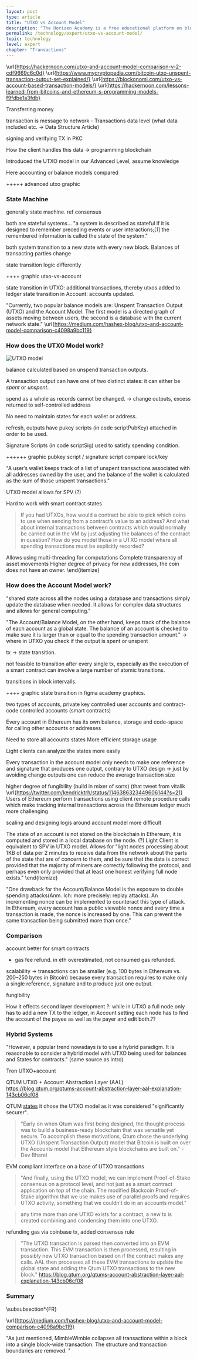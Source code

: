 ```yaml
---
layout: post
type: article
title: "UTXO vs Account Model"
description: "The Horizen Academy is a free educational platform on blockchain technology, cryptocurrency, and privacy. This chapter is is not available yet. We add content frequently, sign up for our newsletter for notifications when it's released."
permalink: /technology/expert/utxo-vs-account-model/
topic: technology
level: expert
chapter: "Transactions"
---
```


\url{https://hackernoon.com/utxo-and-account-model-comparison-v-2-cdf9669c6c0d}
\url{https://www.mycryptopedia.com/bitcoin-utxo-unspent-transaction-output-set-explained/}
\url{https://blockonomi.com/utxo-vs-account-based-transaction-models/}
\url{https://hackernoon.com/lessons-learned-from-bitcoins-and-ethereum-s-programming-models-f9fdbe1a3fdb}

Transferring money

transaction is message to network - Transactions data level (what data included etc. -> Data Structure Article)

signing and verifying TX in PKC

How the client handles this data -> programming blockchain

Introduced the UTXO model in our Advanced Level, assume knowledge

Here accounting or balance models compared



+++++ advanced utxo graphic

### State Machine

generally state machine. ref consensus

both are stateful systems... "a system is described as stateful if it is designed to remember preceding events or user interactions;[1] the remembered information is called the state of the system."

both system transition to a new state with every new block. Balances of transacting parties change

state transition logic differently

++++ graphic utxo-vs-account

state transition in UTXO: additional transactions, thereby utxos added to ledger
state transition in Account: accounts updated.


"Currently, two popular balance models are: Unspent Transaction Output (UTXO) and the Account Model. The first model is a directed graph of assets moving between users, the second is a database with the current network state." \url{https://medium.com/hashex-blog/utxo-and-account-model-comparison-c4098a9bc119}

### How does the UTXO Model work?

![UTXO model](/assets/post_files/technology/expert/4.1-utxo-vs-account/utxo_D.jpg)

balance calculated based on unspend transaction outputs.

A transaction output can have one of two distinct states: it can either be *spent* or *unspent*.

spend as a whole as records cannot be changed. -> change outputs, excess returned to self-controlled address


No need to maintain states for each wallet or address.

refresh, outputs have pukey scripts (in code scriptPubKey) attached in order to be used.

Signature Scripts (in code scriptSig) used to satisfy spending condition.

++++++ graphic pubkey script / signature script compare lock/key

"A user’s wallet keeps track of a list of unspent transactions associated with all addresses owned by the user, and the balance of the wallet is calculated as the sum of those unspent transactions."


 UTXO model allows for SPV (?)

 Hard to work with smart contract states

> If you had UTXOs, how would a contract be able to pick which coins to use when sending from a contract’s value to an address?
And what about internal transactions between contracts which would normally be carried out in the VM by just adjusting the balances of the contract in question?
How do you model those in a UTXO model where all spending transactions must be explicitly recorded?



 Allows using multi-threading for computations
 Complete transparency of asset movements
 Higher degree of privacy for new addresses, the coin does not have an owner. 
\end{itemize}

### How does the Account Model work?

"shared state across all the nodes using a database and transactions simply update the database when needed. It allows for complex data structures and allows for general computing."

"The Account/Balance Model, on the other hand, keeps track of the balance of each account as a global state. The balance of an account is checked to make sure it is larger than or equal to the spending transaction amount." -> where in UTXO you check if the output is spent or unspent

tx -> state transition. 

not feasible to transition after every single tx, especially as the execution of a smart contract can involve a large number of atomic transitions.

transitions in block intervalls.

++++  graphic state transition in figma academy graphics.

 two types of accounts, private key controlled user accounts and contract-code controlled accounts (smart contracts)

 Every account in Ethereum has its own balance, storage and code-space for calling other accounts or addresses

 Need to store all accounts states
 More efficient storage usage

 Light clients can analyze the states more easily

 Every transaction in the account model only needs to make one reference and signature that produces one output, contrary to UTXO design -> just by avoiding change outputs one can reduce the average transaction size

 higher degree of fungibility (build in mixer of sorts) (that tweet from vitalik \url{https://twitter.com/kendricktrh/status/1146386323449606144?s=21}
 Users of Ethereum perform transactions using client remote procedure calls which make tracking internal transactions across the Ethereum ledger much more challenging

 scaling and designing logis around account model more difficult

 The state of an account is not stored on the blockchain in Ethereum, it is computed and stored in a local database on the node. (?)
 Light Client is equivalent to SPV in UTXO model. Allows for "light nodes processing about 1KB of data per 2 minutes to receive data from the network about the parts of the state that are of concern to them, and be sure that the data is correct provided that the majority of miners are correctly following the protocol, and perhaps even only provided that at least one honest verifying full node exists."
\end{itemize}

"One drawback for the Account/Balance Model is the exposure to double spending attacks(Anm. Ich: more precisely: replay attacks). An incrementing nonce can be implemented to counteract this type of attack. In Ethereum, every account has a public viewable nonce and every time a transaction is made, the nonce is increased by one. This can prevent the same transaction being submitted more than once."

### Comparison

account better for smart contracts

* gas fee refund. in eth overestimated, not consumed gas refunded.

scalability -> transactions can be smaller (e.g. 100 bytes in Ethereum vs. 200–250 bytes in Bitcoin) because every transaction requires to make only a single reference, signature and to produce just one output.

fungibility


How it effects second layer development
?: while in UTXO a full node only has to add a new TX to the ledger, in Account setting each node has to find the account of the payee as well as the payer and edit both.??

### Hybrid Systems

"However, a popular trend nowadays is to use a hybrid paradigm. It is reasonable to consider a hybrid model with UTXO being used for balances and States for contracts." (same source as intro)

Tron UTXO+account



QTUM UTXO + Account Abstraction Layer (AAL) https://blog.qtum.org/qtums-account-abstraction-layer-aal-explanation-143cb06cf08

QTUM [states](https://blog.qtum.org/qtums-utxo-design-decision-d3cb415a3a6e) it chose the UTXO model as it was considered "significantly securer".

> "Early on when Qtum was first being designed, the thought process was to build a business-ready blockchain that was versatile yet secure. To accomplish these motivations, Qtum chose the underlying UTXO (Unspent Transaction Output) model that Bitcoin is built on over the Accounts model that Ethereum style blockchains are built on." - Dev Bharel

EVM compliant interface on a base of UTXO transactions

> "And finally, using the UTXO model, we can implement Proof-of-Stake consensus on a protocol level, and not just as a smart contract application on top of the chain. The modified Blackcoin Proof-of-Stake algorithm that we use makes use of parallel proofs and requires UTXO activity, something that we couldn’t do in an accounts model."

>  any time more than one UTXO exists for a contract, a new tx is created combining and condensing them into one UTXO.

refunding gas via coinbase tx, added consensus rule

> "The UTXO transaction is parsed then converted into an EVM transaction. This EVM transaction is then processed, resulting in possibly new UTXO transaction based on if the contract makes any calls. AAL then processes all these EVM transactions to update the global state and adding the Qtum UTXO transactions to the new block." https://blog.qtum.org/qtums-account-abstraction-layer-aal-explanation-143cb06cf08


### Summary



\subsubsection*{FR}

\url{https://medium.com/hashex-blog/utxo-and-account-model-comparison-c4098a9bc119}


"As just mentioned, MimbleWimble collapses all transactions within a block into a single block-wide transaction. The structure and transaction boundaries are removed. "